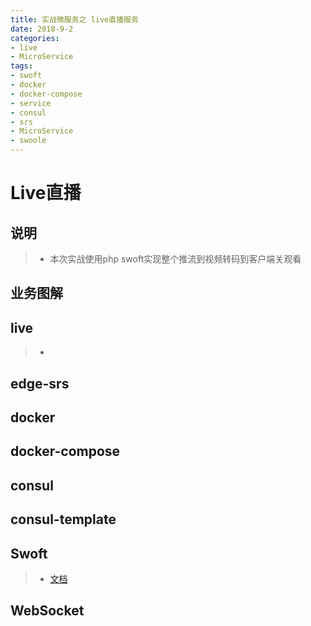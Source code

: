 ```yaml
---
title: 实战微服务之 live直播服务
date: 2018-9-2
categories: 
- live
- MicroService
tags:
- swoft
- docker
- docker-compose
- service
- consul
- srs
- MicroService
- swoole
---
```


# Live直播
## 说明
> * 本次实战使用php swoft实现整个推流到视频转码到客户端关观看
## 业务图解
## live
> * 

## edge-srs

## docker

## docker-compose

## consul

## consul-template

## Swoft
> * [文档](https://doc.swoft.org/)
## WebSocket